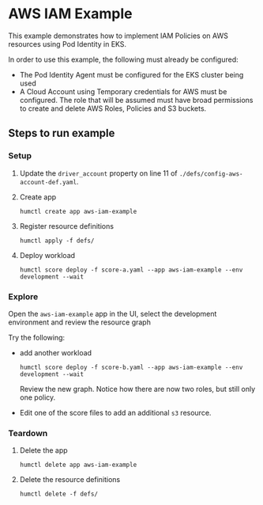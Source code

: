 # AWS IAM Example

This example demonstrates how to implement IAM Policies on AWS resources using Pod Identity in EKS.

In order to use this example, the following must already be configured:
- The Pod Identity Agent must be configured for the EKS cluster being used
- A Cloud Account using Temporary credentials for AWS must be configured. The role that will be assumed must have broad permissions to create and delete AWS Roles, Policies and S3 buckets.

## Steps to run example

### Setup

1. Update the `driver_account` property on line 11 of `./defs/config-aws-account-def.yaml`.

2. Create app
   ```
   humctl create app aws-iam-example
   ```
3. Register resource definitions
   ```
   humctl apply -f defs/
   ```
4. Deploy workload
   ```
   humctl score deploy -f score-a.yaml --app aws-iam-example --env development --wait
   ```

### Explore

Open the `aws-iam-example` app in the UI, select the development environment and review the resource graph

Try the following:

- add another workload
  ```
  humctl score deploy -f score-b.yaml --app aws-iam-example --env development --wait
  ```
  Review the new graph. Notice how there are now two roles, but still only one policy.

- Edit one of the score files to add an additional `s3` resource.


### Teardown

1. Delete the app
   ```
   humctl delete app aws-iam-example
   ```
2. Delete the resource definitions
   ```
   humctl delete -f defs/
   ```